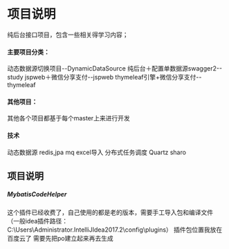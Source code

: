 # 项目说明
纯后台接口项目，包含一些相关得学习内容；

#### 主要项目分类：
动态数据源切换项目--DynamicDataSource
纯后台＋配置单数据源swagger2--study
jspweb＋微信分享支付--jspweb
thymeleaf引擎+微信分享支付--thymeleaf

#### 其他项目：
其他各个项目都基于每个master上来进行开发

#### 技术
动态数据源
redis,jpa
mq
excel导入
分布式任务调度
Quartz
sharo

## 项目说明
##### MybatisCodeHelper
这个插件已经收费了，自己使用的都是老的版本，需要手工导入包和编译文件
（一般idea插件路径：C:\Users\Administrator\.IntelliJIdea2017.2\config\plugins）
插件包位置我放在百度云了
需要先把po建立起来再去生成


